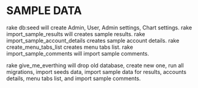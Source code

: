 SAMPLE DATA
===========

rake db:seed will create Admin, User, Admin settings, Chart settings.
rake import_sample_results will creates sample results.
rake import_sample_account_details creates sample account details.
rake create_menu_tabs_list creates menu tabs list.
rake import_sample_comments will import sample comments.

rake give_me_everthing will drop old database, create new one, run all migrations, import seeds data, import sample data for results, accounts details, menu tabs list, and import sample comments.
